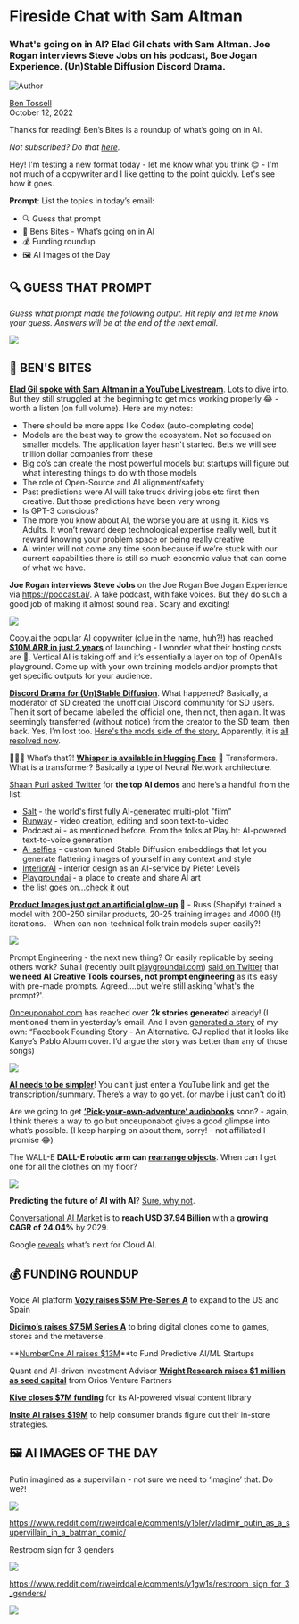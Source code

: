 # Fireside Chat with Sam Altman

### What's going on in AI? Elad Gil chats with Sam Altman. Joe Rogan interviews Steve Jobs on his podcast, Boe Jogan Experience. (Un)Stable Diffusion Discord Drama.

![Author](https://media.beehiiv.com/cdn-cgi/image/fit=scale-down,format=auto,onerror=redirect,quality=80/uploads/user/profile_picture/fc858b4d-39e3-4be1-abf4-2b55504e21a2/thumb_uJ4UYake_400x400.jpg)

[Ben Tossell](https://www.twitter.com/bentossell)\
October 12, 2022

Thanks for reading! Ben’s Bites is a roundup of what’s going on in AI.

*Not subscribed? Do that [here](https://bensbites.beehiiv.com/).*

Hey! I'm testing a new format today - let me know what you think 😊 - I'm not much of a copywriter and I like getting to the point quickly. Let's see how it goes.

**Prompt**: List the topics in today’s email:

- 🔍 Guess that prompt
- 🫦 Bens Bites - What’s going on in AI
- 💰 Funding roundup
- 🖼 AI Images of the Day

## **🔍 GUESS THAT PROMPT**

*Guess what prompt made the following output. Hit reply and let me know your guess. Answers will be at the end of the next email.*

![](https://media.beehiiv.com/cdn-cgi/image/fit=scale-down,format=auto,onerror=redirect,quality=80/uploads/asset/file/8b81d69b-8d2b-4747-b720-490bdddce8db/b13l_colorful_gooey_Play-Doh_car_engine_dripping_neon_lava_toot_fdac0f3e-c133-4830-a53c-e0a572bd8665.png)

## **🫦 BEN'S BITES**

**[Elad Gil spoke with Sam Altman in a YouTube Livestream](https://youtu.be/PJXYYnX9HqA)**. Lots to dive into. But they still struggled at the beginning to get mics working properly 😂 - worth a listen (on full volume). Here are my notes:

- There should be more apps like Codex (auto-completing code)
- Models are the best way to grow the ecosystem. Not so focused on smaller models. The application layer hasn't started. Bets we will see trillion dollar companies from these
- Big co’s can create the most powerful models but startups will figure out what interesting things to do with those models
- The role of Open-Source and AI alignment/safety
- Past predictions were AI will take truck driving jobs etc first then creative. But those predictions have been very wrong
- Is GPT-3 conscious?
- The more you know about AI, the worse you are at using it. Kids vs Adults. It won’t reward deep technological expertise really well, but it reward knowing your problem space or being really creative
- AI winter will not come any time soon because if we’re stuck with our current capabilities there is still so much economic value that can come of what we have.

**Joe Rogan interviews Steve Jobs** on the Joe Rogan Boe Jogan Experience via <https://podcast.ai/>. A fake podcast, with fake voices. But they do such a good job of making it almost sound real. Scary and exciting!

![](https://media.beehiiv.com/cdn-cgi/image/fit=scale-down,format=auto,onerror=redirect,quality=80/uploads/asset/file/bd45a6d7-4a89-4dcb-a699-4651bf7f9141/FezH3OGWQAAcvad.jpeg)

Copy.ai the popular AI copywriter (clue in the name, huh?!) has reached **[$10M ARR in just 2 years](https://twitter.com/PaulYacoubian/status/1579918622260359168)** of launching - I wonder what their hosting costs are 😬. Vertical AI is taking off and it’s essentially a layer on top of OpenAI’s playground. Come up with your own training models and/or prompts that get specific outputs for your audience.

**[Discord Drama for (Un)Stable Diffusion](https://www.reddit.com/r/StableDiffusion/comments/y12jo3/stabilityai_have_hijacked_the_subreddit_and/)**. What happened? Basically, a moderator of SD created the unofficial Discord community for SD users. Then it sort of became labelled the official one, then not, then again. It was seemingly transferred (without notice) from the creator to the SD team, then back. Yes, I’m lost too. [Here's the mods side of the story.](https://www.reddit.com/r/StableDiffusion/comments/y19kdh/mod_here_my_side_of_the_story/) Apparently, it is [all resolved now](https://www.reddit.com/r/StableDiffusion/comments/y1nc7t/rstablediffusion_should_be_independent_and_run_by/).

🤫🤫🤫 What’s that?! [**Whisper is available in Hugging Face**](https://twitter.com/a_e_roberts/status/1579915025988587520) 🤗 Transformers. What is a transformer? Basically a type of Neural Network architecture.

[Shaan Puri asked Twitter](https://twitter.com/ShaanVP/status/1579918168478298112) for **the top AI demos** and here’s a handful from the list:

- [Salt](https://twitter.com/SALT_VERSE) - the world's first fully AI-generated multi-plot "film"
- [Runway](https://twitter.com/runwayml) - video creation, editing and soon text-to-video
- Podcast.ai - as mentioned before. From the folks at Play.ht: AI-powered text-to-voice generation
- [AI selfies](https://twitter.com/fabianstelzer/status/1579818101134106626) - custom tuned Stable Diffusion embeddings that let you generate flattering images of yourself in any context and style
- [InteriorAI](https://interiorai.com/) - interior design as an AI-service by Pieter Levels
- [Playgroundai](https://playgroundai.com/) - a place to create and share AI art
- the list goes on...[check it out](https://twitter.com/ShaanVP/status/1579918168478298112)

**[Product Images just got an artificial glow-up](https://twitter.com/StrangeNative/status/1579848920796377088)** 💅 - Russ (Shopify) trained a model with 200-250 similar products, 20-25 training images and 4000 (!!) iterations. - When can non-technical folk train models super easily?!

![](https://media.beehiiv.com/cdn-cgi/image/fit=scale-down,format=auto,onerror=redirect,quality=80/uploads/asset/file/5448e849-c7ca-4530-8f16-ff40ba1ac48d/Fexe8X2VsAA-IY3.jpeg)

Prompt Engineering - the next new thing? Or easily replicable by seeing others work? Suhail (recently built [playgroundai.com](http://playgroundai.com)) [said on Twitter](https://twitter.com/Suhail/status/1579568699207725056) that **we need AI Creative Tools courses, not prompt engineering** as it’s easy with pre-made prompts. Agreed....but we're still asking 'what's the prompt?'.

[Onceuponabot.com](http://Onceuponabot.com) has reached over **2k stories generated** already! (I mentioned them in yesterday’s email. And I even [generated a story](https://twitter.com/bentossell/status/1579854651830472704) of my own: “Facebook Founding Story - An Alternative. GJ replied that it looks like Kanye’s Pablo Album cover. I’d argue the story was better than any of those songs)

![](https://media.beehiiv.com/cdn-cgi/image/fit=scale-down,format=auto,onerror=redirect,quality=80/uploads/asset/file/ec1603c5-c101-45e5-bc0c-0285a83cf18e/FezFYWCWAAcoDT1.jpeg)

**[AI needs to be simpler](https://twitter.com/bentossell/status/1580124592282431489)**! You can’t just enter a YouTube link and get the transcription/summary. There’s a way to go yet. (or maybe i just can't do it)

Are we going to get **[‘Pick-your-own-adventure’ audiobooks](https://www.reddit.com/r/OpenAI/comments/y18cb2/soon_were_gonna_get_audiobooks_written_entirely/)** soon? - again, I think there’s a way to go but onceuponabot gives a good glimpse into what’s possible. (I keep harping on about them, sorry! - not affiliated I promise 😂)

The WALL-E **DALL-E robotic arm can [rearrange objects](https://youtu.be/_c5rcYwPTQg)**. When can I get one for all the clothes on my floor?

![](https://media.beehiiv.com/cdn-cgi/image/fit=scale-down,format=auto,onerror=redirect,quality=80/uploads/asset/file/8b466f47-c1f1-4439-bac4-975be5067637/Screenshot_2022-10-12_at_13.29.22.png)

**Predicting the future of AI with AI**? [Sure, why not](https://analyticsindiamag.com/predicting-the-future-of-ai-with-ai/).

[Conversational AI Market](https://finance.yahoo.com/news/conversational-ai-market-garner-usd-043000645.html) is to **reach USD 37.94 Billion** with a **growing CAGR of 24.04%** by 2029.

Google [reveals](https://venturebeat.com/ai/google-reveals-whats-next-for-cloud-ai/) what’s next for Cloud AI.

## **💰 FUNDING ROUNDUP**

Voice AI platform [**Vozy raises $5M Pre-Series A**](https://latamlist.com/voice-ai-platform-vozy-raises-5m-pre-series-a/) to expand to the US and Spain

[**Didimo’s raises $7.5M Series A**](https://venturebeat.com/games/didimo-digital-clones-come-to-games-store-and-the-metaverse/) to bring digital clones come to games, stores and the metaverse.

\*\*[NumberOne AI raises $13M](https://www.prnewswire.com/news-releases/numberone-ai-raises-13m-to-fund-predictive-aiml-startups-301645539.html)\*\*to Fund Predictive AI/ML Startups

Quant and AI-driven Investment Advisor [**Wright Research raises $1 million as seed capital**](https://www.livemint.com/news/wright-research-raises-1-million-dollars-as-seed-capital-from-orios-venture-partners-11665474605041.html) from Orios Venture Partners

[**Kive closes $7M funding**](https://techfundingnews.com/end-to-end-platform-for-creative-collaboration-kive-closes-7m-funding/) for its AI-powered visual content library

[**Insite AI raises $19M**](https://techcrunch.com/2022/10/11/insite-ai-raises-19m-to-help-consumer-brands-figure-out-their-in-store-strategies/) to help consumer brands figure out their in-store strategies.

## **🖼 AI IMAGES OF THE DAY**

Putin imagined as a supervillain - not sure we need to ‘imagine’ that. Do we?!

![](https://media.beehiiv.com/cdn-cgi/image/fit=scale-down,format=auto,onerror=redirect,quality=80/uploads/asset/file/2cfd0b6e-a388-4c1b-bac4-ce02817443a3/655h44bjm5t91.jpeg)

<https://www.reddit.com/r/weirddalle/comments/y15ler/vladimir_putin_as_a_supervillain_in_a_batman_comic/>

Restroom sign for 3 genders

![](https://media.beehiiv.com/cdn-cgi/image/fit=scale-down,format=auto,onerror=redirect,quality=80/uploads/asset/file/ee29732e-7781-4208-b7e2-4e505cc9833e/jvqwecck28t91.png)

<https://www.reddit.com/r/weirddalle/comments/y1gw1s/restroom_sign_for_3_genders/>

![](https://media.beehiiv.com/cdn-cgi/image/fit=scale-down,format=auto,onerror=redirect,quality=80/uploads/asset/file/1b4bc00f-d3df-4ee9-a4f9-1e35c5739c83/Screenshot_2022-10-12_at_13.39.47.png)
